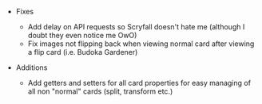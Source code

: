 * Fixes
	* Add delay on API requests so Scryfall doesn't hate me (although I doubt they even notice me OwO)
	* Fix images not flipping back when viewing normal card after viewing a flip card (i.e. Budoka Gardener)


* Additions
	* Add getters and setters for all card properties for easy managing of all non "normal" cards (split, transform etc.)
